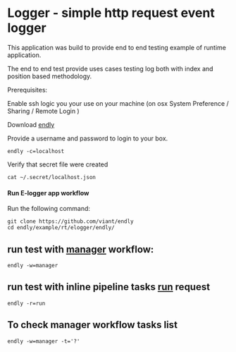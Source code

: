 # Logger - simple http request event logger

This application was build to provide end to end testing example of runtime application.

The end to end test provide uses cases testing log both with index and position based methodology.

Prerequisites:

Enable ssh logic you your use on your machine (on osx System Preference / Sharing / Remote Login )
 
Download [endly](https://github.com/viant/endly/releases/)

Provide a username and password to login to your box.
```text
endly -c=localhost
```
Verify that secret file were created
```text
cat ~/.secret/localhost.json
```



#### Run E-logger app workflow

Run the following command:

```text
git clone https://github.com/viant/endly
cd endly/example/rt/elogger/endly/
```

## run test with [manager](endly/manager.csv) workflow:
```text
endly -w=manager
```
## run test with inline pipeline tasks [run](endly/run.yaml) request
```text
endly -r=run
```

## To check manager workflow tasks list
```text
endly -w=manager -t='?'
 
```



  


